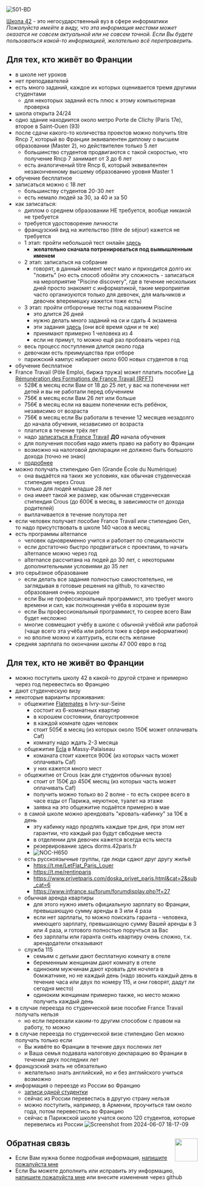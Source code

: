 ![501-BD](https://github.com/privet100/42/assets/22834202/c0339db7-1046-4b21-a1d5-5d14547bf371)

    
[Школа 42](https://42.fr/) - это негосударственный вуз в сфере информатики  
_Пожалуйста имейте в виду, что эта информация местами может оказатся не совсем актуальной или не совсем точной.  Если Вы будете пользоваться какой-то информацией, желательно всё перепроверить._  

## Для тех, кто живёт во Франции
* в школе нет уроков
* нет преподавателей
* есть много заданий, каждое их которых оценивается тремя другими студентами
  + для некоторых заданий есть плюс к этому компьютерная проверка
* школа открыта 24/24
* одно здание находиится около метро Porte de Clichy (Paris 17e), второе в Saint-Ouen (93)
* после сдачи какого-то количества проектов можно получить titre Rncp 7, который во Франции эквивалентен диплому о высшем образовании (Master 2), но действителен только 5 лет
  + большинство студентов продвигаются с такой скоростью, что получение Rncp 7 занимает от 3 до 6 лет
  + есть аналогиченый titre Rncp 6, который эквивалентен незаконченному высшему образованию уровня Master 1
* обучение бесплатное
* записаться можно с 18 лет
  + большинству студентов 20-30 лет
  + есть немало людей за 30, за 40 и за 50
* как записаться:
  + диплом о среднем образовании НЕ требуется, вообще никакой не требуется
  + требуется удостоворение личности
  + французский вид на жительство (titre de séjour) кажется не требуется
  + 1 этап: пройти небольшой тест онлайн [здесь](https://42.fr/admissions/admissions/)
    - **желательно сначала потренироваться под вымышленным именем**
  + 2 этап: записаться на собрание
    - говорят, в данный момент мест мало и приходится долго их "ловить" (но есть способ обойти эту сложность - записаться на мероприятие "Piscine discovery", где в течение нескольких дней просто знакомят с информатикой, такие мероприятия часто организуются только для девочек, для мальчиков и девочек вперемешку кажется тоже есть)
  + 3 этап: пройти отборочные тесты под названием Piscine
    - это длится 26 дней
    - нужно делать много заданий на си и сдать 4 экзамена
    - эти задания [здесь](https://github.com/privet100/piscine_42_school) (они всё время одни и те же)
    - принимают примерно 1 человека из 4
    - если не примут, то можно ещё раз пробовать через год
  + весь процесс поступления длится около года
  + девочкам есть преимущества при отборе
  + парижский кампус набирает около 600 новых студентов в год
* обучение бесплатное
* France Travail (Pôle Emploi, биржа тружа) может платить пособие [La Rémunération des Formations de France Travail (RFFT)](https://www.francetravail.fr/candidat/en-formation/les-dispositifs/la-remuneration-des-formations-d.html)
  + 528€ в месяц если Вам от 18 до 25 лет, у вас на попечении нет детей и вы не работали перед обучением
  + 756€ в месяц если Вам 26 лет или больше
  + 756€ в месяц если на вашем попечении есть ребёнок, независимо от возраста
  + 756€ в месяц если Вы работали в течение 12 месяцев незадолго до начала обучения, независимо от возраста
  + платится в течение трёх лет
  + надо [записаться в France Travail](https://candidat.francetravail.fr/inscription-en-ligne/accueil) **ДО** начала обучения
  + для получения пособия надо иметь право на работу во Франции
  + возможно на налоговой декларации не должено быть большого дохода (точно не знаю)
  + [подробнее](https://www.service-public.fr/particuliers/vosdroits/F760#:~:text=009%2C82%20%E2%82%AC.-,Si%20vous%20avez%20eu%20une%20activit%C3%A9%20salari%C3%A9e%20ant%C3%A9rieure%20d'au,est%20de%20723%2C36%20%E2%82%AC.)
* можно получать стипендию Gen (Grande École du Numérique)
  + она выдаётся на таких же условиях, как обычная студенческая стипендия через Crous
  + только для людей младше 28 лет
  + она имеет такой же размер, как обычная студенческая стипендия Crous (до 600€ в месяц, в зависимости от дохода родителей)
  + выплачивается в течение полутора лет
* если человек получает пособие France Travail или стипендию Gen, то надо присутствовать в школе 140 часов в месяц 
* есть программы alternance
  + человек одновременно учится и работает по специальности
  + если достаточно быстро продвигаться с проектами, то начать alternance можно через год
  + alternance рассчитана на людей до 30 лет, с некоторыми дополнительными условиями до 35 лет 
* это серьёзное образование
  + если делать все задания полностью самостоятельно, не заглядывая в готовые решения на github, то качество образования очень хорошее
  + если Вы не профессиональный программист, это требует много времени и сил, как полноценная учёба в хорошем вузе
  + если Вы профессиональный программист, то скорее всего Вам будет несложно
  + многие совмещают учёбу в школе с обычной учёбой или работой (чаще всего эта учёба или работа тоже в сфере информатики)
  + но вполне можно и халтурить, если есть желание 
* средняя зарплата по окончании школы 47 000 евро в год

## Для тех, кто не живёт во Франции
* можно поступить школу 42 в какой-то другой стране и примерно через год перевестись во Францию
* дают студенческую визу
* некоторые варианты проживания:
  + общежитие [Flatemates](https://stationf.co/services/flatmates) в Ivry-sur-Seine
    - состоит из 6-комнатных квартир
    - в хорошем состоянии, благоустроенное
    - в каждой комнате один человек
    - стоит 505€ в месяц (из которых около 150€ может оплачивать Caf)
    - комнату надо ждать 2-3 месяца
  + общежитие [Ecla](https://www.ecla.com/fr/) в Massy-Palaiseau
    -  команата стоит кажется 900€ (из которых часть может оплачивать Caf)
    -  у них кажется много мест 
  + общежитие от Crous (как для студентов обычных вузов)
    - стоит от 150€ до 450€ месяц (из которых часть может оплачивать Caf)
    - получить можно только во 2 волне - то есть скорее всего в часе езды от Парижа, неуютное, туалет на этаже
    - заявка на это общежитие подаётся примерно в мае
  + в самой школе можно арендовать "кровать-кабинку" за 10€ в день
    - эту кабинку надо продлять каждые три дня, при этом нет гарантии, что каждый раз будут свбодные места
    - в отделении для девочек кажется всегда есть места
    - резервирование здесь dorms.42paris.fr
    - ![NOC-H650](https://github.com/privet100/42/assets/22834202/62008ad1-b764-40a9-9fad-57e5208595db)
  + есть русскоязычные группы, где люди сдают друг другу жильё
    - https://t.me/LetFlat_Paris_Louer
    - https://t.me/rentinparis
    - https://www.privetparis.com/doska_privet_paris.html&cat=2&sub_cat=6
    - https://www.infrance.su/forum/forumdisplay.php?f=27
  + обычная аренда квартиры
    - для этого нужно иметь официальную зарплату во Франции, превышающую сумму аренды в 3 или 4 раза
    - если нет зарплаты, то можно поискать гаранта - человека, имеющего зарплату, превышающую сумму Вашей аренды в 3 или 4 раза, и готового полностью поручться за Вас
    - без зарплаты или гаранта снять квартиру очень сложно, т.к. арендодатели отказывают
  + служба 115
    - семьям с детьми дают бесплатную комнату в отеле
    - беременным женщинам дают комнату в отеле
    - одиноким мужчинам дают кровать для ночлега в бомжатнике, но не каждый день (надо звонить каждый день в течение часа или двух по номеру 115, и они говорят, дадут ли сегодня место)
    - одиноким женщинам примерно также, но место можно получить каждый день
* в случае переезда по студенческой визе пособие France Travail получать нельзя
  + но если переехали каким-то другим способом с правом на работу, то можно 
* в случае переезда по студенческой визе стипендию Gen можно получать только если
  + Вы живёте во Франции в течение двух послених лет
  + и Ваша семья подавала налоговую декларацию во Франции в течение двух последних лет
* французский знать не обязательно
  + желательно знать английский, но и без английского учиться возможно
* информация о переезде из России во Францию
  + [записи одной студентки](https://docs.google.com/document/d/1FfnABr-raq4nBUfb_EO7xWr77siNYNNS5qleG1IuPv4/edit)
  + сейчас из России перевестись в другую страну нельзя
  + можно поступить, например, в Армении, проучиться там около года, потом перевестись во Францию
  + сейчас в Парижской школе учатся около 120 студентов, которые перевелись из России
![Screenshot from 2024-06-07 18-17-09](https://github.com/privet100/42/assets/22834202/c1781be4-8909-4543-a8ad-d65d9a982160)

## Обратная связь <img align="right" width="60" height="60" src="https://github.com/akostrik/stage_telegram/assets/22834202/9d78c9d6-c4c6-4566-9e83-3dcbc02e311e"> 
* Если Вам нужна более подробная информация, [напишите пожалуйста мне](mailto:stage.mongodb@gmail.com)
* Если Вы можете дополнить или исправить эту информацию, [напишите пожалуйста мне](mailto:stage.mongodb@gmail.com) или внесите изменения через github
